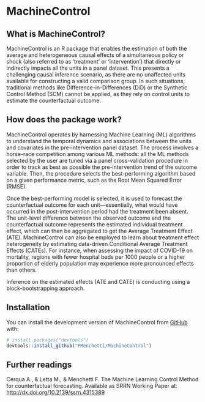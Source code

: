 
<!-- README.md is generated from README.Rmd. Please edit that file -->

# MachineControl

<!-- badges: start -->
<!-- badges: end -->

## What is MachineControl?

MachineControl is an R package that enables the estimation of both the average and heterogeneous causal effects of a simultaneous policy or shock (also referred to as ‘treatment’ or ‘intervention’) that directly or indirectly impacts all the units in a panel dataset. This presents a challenging causal inference scenario, as there are no unaffected units available for constructing a valid comparison group. In such situations, traditional methods like Difference-in-Differences (DiD) or the Synthetic Control Method (SCM) cannot be applied, as they rely on control units to estimate the counterfactual outcome.

## How does the package work?

MachineControl operates by harnessing Machine Learning (ML) algorithms to understand the temporal dynamics and associations between the units and covariates in the pre-intervention panel dataset. The process involves a horse-race competition among various ML methods: all the ML
methods selected by the user are tuned via a panel cross-validation
procedure in order to track as best as possible the pre-intervention trend of the outcome variable. Then, the procedure selects the best-performing algorithm
based on a given performance metric, such as the Root Mean Squared Error
(RMSE).

Once the best-performing model is selected, it is used to forecast the counterfactual outcome for each unit—essentially, what would have occurred in the post-intervention period had the treatment been absent. The unit-level difference between the observed outcome and the counterfactual outcome represents the estimated individual treatment effect, which can then be aggregated to get the Average Treatment Effect (ATE).
MachineControl can also be employed to learn about treatment effect heterogeneity by estimating data-driven Conditional Average Treatment Effects (CATEs). For instance, when assessing the impact of COVID-19 on mortality, regions with fewer hospital beds per 1000 people or a higher proportion of elderly population may experience more pronounced effects than others.

Inference on the estimated effects (ATE and CATE) is conducting using a block-bootstrapping approach.

## Installation

You can install the development version of MachineControl from
[GitHub](https://github.com/) with:

``` r
# install.packages("devtools")
devtools::install_github("FMenchetti/MachineControl")
```

<!--
## Example
&#10;This is a basic example which shows you how to solve a common problem:
&#10;
```r
library(MachineControl)
#> Loading required package: caret
#> Loading required package: ggplot2
#> Loading required package: lattice
## basic example code
```
-->

## Further readings

Cerqua A., & Letta M., & Menchetti F. The Machine
Learning Control Method for counterfactual forecasting. Available as SRRN Working Paper at: http://dx.doi.org/10.2139/ssrn.4315389
